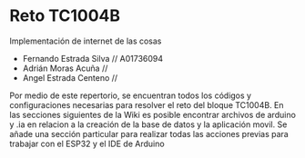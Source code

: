 # Reto TC1004B
Implementación de internet de las cosas

- Fernando Estrada Silva // A01736094
- Adrián Moras Acuña // 
- Angel Estrada Centeno // 

Por medio de este repertorio, se encuentran todos los códigos y configuraciones necesarias para resolver el reto del bloque TC1004B. 
En las secciones siguientes de la Wiki es posible encontrar archivos de arduino y .ia en relacion a la creación de la base de datos y la aplicación movil. 
Se añade una sección particular para realizar todas las acciones previas para trabajar con el ESP32 y el IDE de Arduino 



